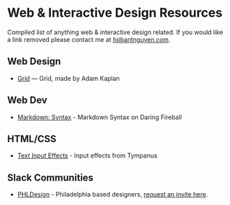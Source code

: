 # Web & Interactive Design Resources

Compiled list of anything web & interactive design related. If you would like a link removed please contact me at [hi@antnguyen.com](mailto:hi@antnguyen.com).

## Web Design
- [Grid](http://adamkaplan.me/grid/) — Grid, made by Adam Kaplan

## Web Dev
- [Markdown: Syntax](http://daringfireball.net/projects/markdown/syntax) - Markdown Syntax on Daring Fireball

## HTML/CSS
- [Text Input Effects](http://tympanus.net/Development/TextInputEffects/index.html) - Input effects from Tympanus

## Slack Communities
- [PHLDesign](phldesign.slack.com) - Philadelphia based designers, [request an invite here](https://phlslack.herokuapp.com/).

